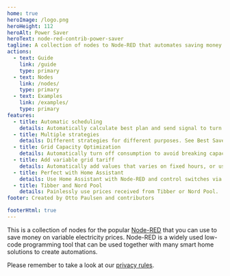 ```yaml
---
home: true
heroImage: /logo.png
heroHeight: 112
heroAlt: Power Saver
heroText: node-red-contrib-power-saver
tagline: A collection of nodes to Node-RED that automates saving money on variable electricity prices
actions:
  - text: Guide
    link: /guide
    type: primary
  - text: Nodes
    link: /nodes/
    type: primary
  - text: Examples
    link: /examples/
    type: primary
features:
  - title: Automatic scheduling
    details: Automatically calculate best plan and send signal to turn on and off.
  - title: Multiple strategies
    details: Different strategies for different purposes. See Best Save, Lowest Price and Heat Capacitor.
  - title: Grid Capacity Optimization
    details: Automatically turn off consumption to avoid breaking capacity limits.
  - title: Add variable grid tariff
    details: Automatically add values that varies on fixed hours, or use API to get grid tariff from Elvia.
  - title: Perfect with Home Assistant
    details: Use Home Assistant with Node-RED and control switches via service calls.
  - title: Tibber and Nord Pool
    details: Painlessly use prices received from Tibber or Nord Pool.
footer: Created by Otto Paulsen and contributors

footerHtml: true
---
```


<AdsenseAdd type="artikkel"/>

This is a collection of nodes for the popular [Node-RED](https://nodered.org/) that you can use to save money on variable electricity prices. Node-RED is a widely used low-code programming tool that can be used together with many smart home solutions to create automations.

Please remember to take a look at our [privacy rules](./privacy.md).
<br/>
<br/>
<br/>

<DonateButtons/>
